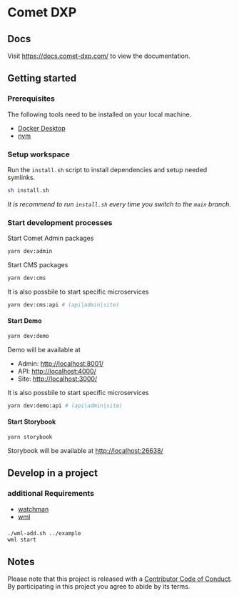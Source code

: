 # Comet DXP

## Docs

Visit https://docs.comet-dxp.com/ to view the documentation.

## Getting started

### Prerequisites

The following tools need to be installed on your local machine.

-   [Docker Desktop](https://www.docker.com/products/docker-desktop/)
-   [nvm](https://github.com/nvm-sh/nvm)

### Setup workspace

Run the `install.sh` script to install dependencies and setup needed symlinks.

```bash
sh install.sh
```

_It is recommend to run `install.sh` every time you switch to the `main` branch._

### Start development processes

Start Comet Admin packages

```bash
yarn dev:admin
```

Start CMS packages

```bash
yarn dev:cms
```

It is also possbile to start specific microservices

```bash
yarn dev:cms:api # (api|admin|site)
```

#### Start Demo

```bash
yarn dev:demo
```

Demo will be available at

-   Admin: [http://localhost:8001/](http://localhost:8001/)
-   API: [http://localhost:4000/](http://localhost:4000/)
-   Site: [http://localhost:3000/](http://localhost:3000/)

It is also possbile to start specific microservices

```bash
yarn dev:demo:api # (api|admin|site)
```

#### Start Storybook

```bash
yarn storybook
```

Storybook will be available at [http://localhost:26638/](http://localhost:26638/)

## Develop in a project

### additional Requirements

-   [watchman](https://facebook.github.io/watchman/)
-   [wml](https://github.com/wix/wml)

###

    ./wml-add.sh ../example
    wml start

## Notes

Please note that this project is released with a [Contributor Code of Conduct](CODE-OF-CONDUCT.md). By participating in this project you agree to abide by its terms.
